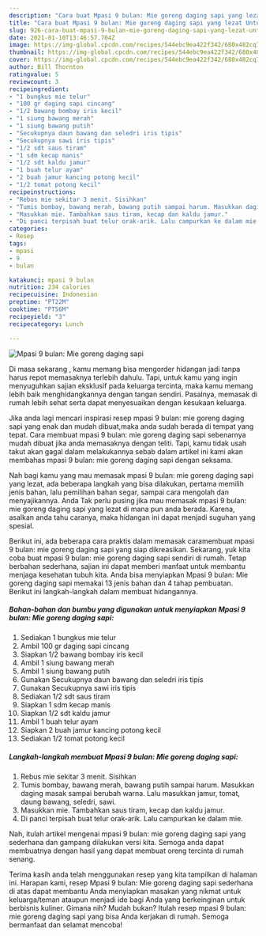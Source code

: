 ```yaml
---
description: "Cara buat Mpasi 9 bulan: Mie goreng daging sapi yang lezat Untuk Jualan"
title: "Cara buat Mpasi 9 bulan: Mie goreng daging sapi yang lezat Untuk Jualan"
slug: 926-cara-buat-mpasi-9-bulan-mie-goreng-daging-sapi-yang-lezat-untuk-jualan
date: 2021-01-10T13:46:57.704Z
image: https://img-global.cpcdn.com/recipes/544ebc9ea422f342/680x482cq70/mpasi-9-bulan-mie-goreng-daging-sapi-foto-resep-utama.jpg
thumbnail: https://img-global.cpcdn.com/recipes/544ebc9ea422f342/680x482cq70/mpasi-9-bulan-mie-goreng-daging-sapi-foto-resep-utama.jpg
cover: https://img-global.cpcdn.com/recipes/544ebc9ea422f342/680x482cq70/mpasi-9-bulan-mie-goreng-daging-sapi-foto-resep-utama.jpg
author: Bill Thornton
ratingvalue: 5
reviewcount: 3
recipeingredient:
- "1 bungkus mie telur"
- "100 gr daging sapi cincang"
- "1/2 bawang bombay iris kecil"
- "1 siung bawang merah"
- "1 siung bawang putih"
- "Secukupnya daun bawang dan seledri iris tipis"
- "Secukupnya sawi iris tipis"
- "1/2 sdt saus tiram"
- "1 sdm kecap manis"
- "1/2 sdt kaldu jamur"
- "1 buah telur ayam"
- "2 buah jamur kancing potong kecil"
- "1/2 tomat potong kecil"
recipeinstructions:
- "Rebus mie sekitar 3 menit. Sisihkan"
- "Tumis bombay, bawang merah, bawang putih sampai harum. Masukkan daging masak sampai berubah warna. Lalu masukkan jamur, tomat, daung bawang, seledri, sawi."
- "Masukkan mie. Tambahkan saus tiram, kecap dan kaldu jamur."
- "Di panci terpisah buat telur orak-arik. Lalu campurkan ke dalam mie."
categories:
- Resep
tags:
- mpasi
- 9
- bulan

katakunci: mpasi 9 bulan 
nutrition: 234 calories
recipecuisine: Indonesian
preptime: "PT22M"
cooktime: "PT56M"
recipeyield: "3"
recipecategory: Lunch

---
```



![Mpasi 9 bulan: Mie goreng daging sapi](https://img-global.cpcdn.com/recipes/544ebc9ea422f342/680x482cq70/mpasi-9-bulan-mie-goreng-daging-sapi-foto-resep-utama.jpg)

Di masa  sekarang , kamu memang bisa mengorder hidangan jadi tanpa harus repot memasaknya terlebih dahulu. Tapi, untuk kamu yang ingin menyuguhkan sajian eksklusif pada keluarga tercinta, maka kamu memang lebih baik menghidangkannya dengan tangan sendiri. Pasalnya, memasak di rumah lebih sehat serta dapat menyesuaikan dengan kesukaan keluarga.

Jika anda lagi mencari inspirasi resep mpasi 9 bulan: mie goreng daging sapi yang enak dan mudah dibuat,maka anda sudah berada di tempat yang tepat. Cara membuat mpasi 9 bulan: mie goreng daging sapi  sebenarnya mudah dibuat jika anda memasaknya dengan teliti. Tapi, kamu tidak usah takut akan gagal dalam melakukannya 
sebab dalam artikel ini kami akan membahas mpasi 9 bulan: mie goreng daging sapi dengan seksama.  



Nah bagi kamu yang mau memasak mpasi 9 bulan: mie goreng daging sapi yang lezat, ada beberapa langkah yang bisa dilakukan, pertama memilih jenis bahan, lalu pemilihan bahan segar, sampai cara mengolah dan menyajikannya. Anda Tak perlu pusing jika mau memasak mpasi 9 bulan: mie goreng daging sapi yang lezat di mana pun anda berada. Karena, asalkan anda  tahu caranya, maka hidangan ini dapat menjadi suguhan yang spesial.

Berikut ini, ada beberapa cara praktis  dalam memasak caramembuat mpasi 9 bulan: mie goreng daging sapi yang siap dikreasikan. Sekarang, yuk kita coba buat mpasi 9 bulan: mie goreng daging sapi sendiri di rumah. Tetap berbahan sederhana, sajian ini dapat memberi manfaat untuk membantu menjaga kesehatan tubuh kita. Anda bisa menyiapkan Mpasi 9 bulan: Mie goreng daging sapi memakai 13 jenis bahan dan 4 tahap pembuatan. Berikut ini langkah-langkah dalam membuat hidangannya.

<!--inarticleads1-->

##### Bahan-bahan dan bumbu yang digunakan untuk menyiapkan Mpasi 9 bulan: Mie goreng daging sapi:

1. Sediakan 1 bungkus mie telur
1. Ambil 100 gr daging sapi cincang
1. Siapkan 1/2 bawang bombay iris kecil
1. Ambil 1 siung bawang merah
1. Ambil 1 siung bawang putih
1. Gunakan Secukupnya daun bawang dan seledri iris tipis
1. Gunakan Secukupnya sawi iris tipis
1. Sediakan 1/2 sdt saus tiram
1. Siapkan 1 sdm kecap manis
1. Siapkan 1/2 sdt kaldu jamur
1. Ambil 1 buah telur ayam
1. Siapkan 2 buah jamur kancing potong kecil
1. Sediakan 1/2 tomat potong kecil




<!--inarticleads2-->

##### Langkah-langkah membuat Mpasi 9 bulan: Mie goreng daging sapi:

1. Rebus mie sekitar 3 menit. Sisihkan
1. Tumis bombay, bawang merah, bawang putih sampai harum. Masukkan daging masak sampai berubah warna. Lalu masukkan jamur, tomat, daung bawang, seledri, sawi.
1. Masukkan mie. Tambahkan saus tiram, kecap dan kaldu jamur.
1. Di panci terpisah buat telur orak-arik. Lalu campurkan ke dalam mie.




Nah, itulah artikel mengenai  mpasi 9 bulan: mie goreng daging sapi  yang sederhana dan gampang dilakukan versi kita. Semoga anda dapat membuatnya dengan hasil yang dapat membuat oreng tercinta di rumah senang. 

Terima kasih anda telah menggunakan resep yang kita tampilkan di halaman ini. Harapan kami, resep  Mpasi 9 bulan: Mie goreng daging sapi sederhana di atas dapat membantu Anda menyiapkan masakan yang nikmat untuk keluarga/teman ataupun menjadi ide bagi Anda yang berkeinginan untuk berbisnis kuliner. Gimana nih? Mudah bukan? Itulah resep mpasi 9 bulan: mie goreng daging sapi yang bisa Anda kerjakan di rumah. Semoga bermanfaat dan selamat mencoba!

